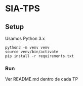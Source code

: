 # SIA-TPS

## Setup
Usamos Python 3.x
```shell
python3 -m venv venv
source venv/bin/activate
pip install -r requirements.txt
```

### Run
Ver README.md dentro de cada TP
